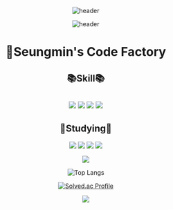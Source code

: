 <div align=center>

![header](https://capsule-render.vercel.app/api?type=waving&&color=0:66FFFF,100:FFFF33&height=100)


![header](https://capsule-render.vercel.app/api?type=transparent&&color=0:66FFFF,100:FFFF33&height=100&section=header&text=WELCOME&fontSize=100&desc=Luke's%20Repo.&descAlignY=90&fontAlignY=50&fontColor=FFFFFF&animation=fadeIn)

<h1>👋Seungmin's Code Factory</h1>
<h2>📚Skill📚<h2>
<p>
<img src="https://img.shields.io/badge/C-A8B9CC?style=flat&logo=c&logoColor=white"/>
<img src="https://img.shields.io/badge/C++-00599C?style=flat&logo=cplusplus&logoColor=white"/>
<img src="https://img.shields.io/badge/Java-0094F5?style=flat&logo=java&logoColor=white"/>
<img src="https://img.shields.io/badge/Spring-6DB33F?style=flat&logo=spring&logoColor=white"/>
</p>
<h2>📖Studying📖</h2>
<p>

<img src="https://img.shields.io/badge/Python-3776AB?style=flat&logo=python&logoColor=white"/>

<img src="https://img.shields.io/badge/Java-0094F5?style=flat&logo=java&logoColor=white"/>
<img src="https://img.shields.io/badge/Kotlin-7F52FF?style=flat&logo=kotlin&logoColor=white"/>
<img src="https://img.shields.io/badge/Spring-6DB33F?style=flat&logo=spring&logoColor=white"/>


</p>


<picture>
<source 
  srcset="https://github-readme-stats.vercel.app/api?username=yjsmk0902&show_icons=true&theme=dark"
  media="(prefers-color-scheme: dark)"
/>
<img src="https://github-readme-stats.vercel.app/api?username=anuraghazra&show_icons=true" />
</picture>

![Top Langs](https://github-readme-stats.vercel.app/api/top-langs/?username=yjsmk0902&layout=compact&theme=tokyonight)


[![Solved.ac Profile](http://mazassumnida.wtf/api/v2/generate_badge?boj=yjsmk0902)](https://solved.ac/yjsmk0902/)

<p><img src="https://img.shields.io/badge/C++-00599C?style=flat&logo=cplusplus&logoColor=white"/></p>


